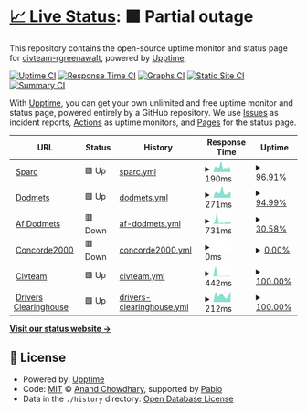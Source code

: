 # [📈 Live Status](https://civteam-rgreenawalt.github.io/template-upptime-monitor): <!--live status--> **🟧 Partial outage**

This repository contains the open-source uptime monitor and status page for [civteam-rgreenawalt](https://civteam-rgreenawalt.github.io/template-upptime-monitor), powered by [Upptime](https://github.com/upptime/upptime).

[![Uptime CI](https://github.com/civteam-rgreenawalt/template-upptime-monitor/workflows/Uptime%20CI/badge.svg)](https://github.com/civteam-rgreenawalt/template-upptime-monitor/actions?query=workflow%3A%22Uptime+CI%22)
[![Response Time CI](https://github.com/civteam-rgreenawalt/template-upptime-monitor/workflows/Response%20Time%20CI/badge.svg)](https://github.com/civteam-rgreenawalt/template-upptime-monitor/actions?query=workflow%3A%22Response+Time+CI%22)
[![Graphs CI](https://github.com/civteam-rgreenawalt/template-upptime-monitor/workflows/Graphs%20CI/badge.svg)](https://github.com/civteam-rgreenawalt/template-upptime-monitor/actions?query=workflow%3A%22Graphs+CI%22)
[![Static Site CI](https://github.com/civteam-rgreenawalt/template-upptime-monitor/workflows/Static%20Site%20CI/badge.svg)](https://github.com/civteam-rgreenawalt/template-upptime-monitor/actions?query=workflow%3A%22Static+Site+CI%22)
[![Summary CI](https://github.com/civteam-rgreenawalt/template-upptime-monitor/workflows/Summary%20CI/badge.svg)](https://github.com/civteam-rgreenawalt/template-upptime-monitor/actions?query=workflow%3A%22Summary+CI%22)

With [Upptime](https://upptime.js.org), you can get your own unlimited and free uptime monitor and status page, powered entirely by a GitHub repository. We use [Issues](https://github.com/civteam-rgreenawalt/template-upptime-monitor/issues) as incident reports, [Actions](https://github.com/civteam-rgreenawalt/template-upptime-monitor/actions) as uptime monitors, and [Pages](https://civteam-rgreenawalt.github.io/template-upptime-monitor) for the status page.

<!--start: status pages-->
<!-- This summary is generated by Upptime (https://github.com/upptime/upptime) -->
<!-- Do not edit this manually, your changes will be overwritten -->
<!-- prettier-ignore -->
| URL | Status | History | Response Time | Uptime |
| --- | ------ | ------- | ------------- | ------ |
| <img alt="" src="https://icons.duckduckgo.com/ip3/sparc.concorde2000.com.ico" height="13"> [Sparc](https://sparc.concorde2000.com) | 🟩 Up | [sparc.yml](https://github.com/civteam-rgreenawalt/template-upptime-monitor/commits/HEAD/history/sparc.yml) | <details><summary><img alt="Response time graph" src="./graphs/sparc/response-time-week.png" height="20"> 190ms</summary><br><a href="https://civteam-rgreenawalt.github.io/template-upptime-monitor/history/sparc"><img alt="Response time 325" src="https://img.shields.io/endpoint?url=https%3A%2F%2Fraw.githubusercontent.com%2Fcivteam-rgreenawalt%2Ftemplate-upptime-monitor%2FHEAD%2Fapi%2Fsparc%2Fresponse-time.json"></a><br><a href="https://civteam-rgreenawalt.github.io/template-upptime-monitor/history/sparc"><img alt="24-hour response time 138" src="https://img.shields.io/endpoint?url=https%3A%2F%2Fraw.githubusercontent.com%2Fcivteam-rgreenawalt%2Ftemplate-upptime-monitor%2FHEAD%2Fapi%2Fsparc%2Fresponse-time-day.json"></a><br><a href="https://civteam-rgreenawalt.github.io/template-upptime-monitor/history/sparc"><img alt="7-day response time 190" src="https://img.shields.io/endpoint?url=https%3A%2F%2Fraw.githubusercontent.com%2Fcivteam-rgreenawalt%2Ftemplate-upptime-monitor%2FHEAD%2Fapi%2Fsparc%2Fresponse-time-week.json"></a><br><a href="https://civteam-rgreenawalt.github.io/template-upptime-monitor/history/sparc"><img alt="30-day response time 337" src="https://img.shields.io/endpoint?url=https%3A%2F%2Fraw.githubusercontent.com%2Fcivteam-rgreenawalt%2Ftemplate-upptime-monitor%2FHEAD%2Fapi%2Fsparc%2Fresponse-time-month.json"></a><br><a href="https://civteam-rgreenawalt.github.io/template-upptime-monitor/history/sparc"><img alt="1-year response time 325" src="https://img.shields.io/endpoint?url=https%3A%2F%2Fraw.githubusercontent.com%2Fcivteam-rgreenawalt%2Ftemplate-upptime-monitor%2FHEAD%2Fapi%2Fsparc%2Fresponse-time-year.json"></a></details> | <details><summary><a href="https://civteam-rgreenawalt.github.io/template-upptime-monitor/history/sparc">96.91%</a></summary><a href="https://civteam-rgreenawalt.github.io/template-upptime-monitor/history/sparc"><img alt="All-time uptime 98.37%" src="https://img.shields.io/endpoint?url=https%3A%2F%2Fraw.githubusercontent.com%2Fcivteam-rgreenawalt%2Ftemplate-upptime-monitor%2FHEAD%2Fapi%2Fsparc%2Fuptime.json"></a><br><a href="https://civteam-rgreenawalt.github.io/template-upptime-monitor/history/sparc"><img alt="24-hour uptime 92.80%" src="https://img.shields.io/endpoint?url=https%3A%2F%2Fraw.githubusercontent.com%2Fcivteam-rgreenawalt%2Ftemplate-upptime-monitor%2FHEAD%2Fapi%2Fsparc%2Fuptime-day.json"></a><br><a href="https://civteam-rgreenawalt.github.io/template-upptime-monitor/history/sparc"><img alt="7-day uptime 96.91%" src="https://img.shields.io/endpoint?url=https%3A%2F%2Fraw.githubusercontent.com%2Fcivteam-rgreenawalt%2Ftemplate-upptime-monitor%2FHEAD%2Fapi%2Fsparc%2Fuptime-week.json"></a><br><a href="https://civteam-rgreenawalt.github.io/template-upptime-monitor/history/sparc"><img alt="30-day uptime 98.37%" src="https://img.shields.io/endpoint?url=https%3A%2F%2Fraw.githubusercontent.com%2Fcivteam-rgreenawalt%2Ftemplate-upptime-monitor%2FHEAD%2Fapi%2Fsparc%2Fuptime-month.json"></a><br><a href="https://civteam-rgreenawalt.github.io/template-upptime-monitor/history/sparc"><img alt="1-year uptime 98.37%" src="https://img.shields.io/endpoint?url=https%3A%2F%2Fraw.githubusercontent.com%2Fcivteam-rgreenawalt%2Ftemplate-upptime-monitor%2FHEAD%2Fapi%2Fsparc%2Fuptime-year.json"></a></details>
| <img alt="" src="https://icons.duckduckgo.com/ip3/dodmets.com.ico" height="13"> [Dodmets](https://dodmets.com) | 🟩 Up | [dodmets.yml](https://github.com/civteam-rgreenawalt/template-upptime-monitor/commits/HEAD/history/dodmets.yml) | <details><summary><img alt="Response time graph" src="./graphs/dodmets/response-time-week.png" height="20"> 271ms</summary><br><a href="https://civteam-rgreenawalt.github.io/template-upptime-monitor/history/dodmets"><img alt="Response time 436" src="https://img.shields.io/endpoint?url=https%3A%2F%2Fraw.githubusercontent.com%2Fcivteam-rgreenawalt%2Ftemplate-upptime-monitor%2FHEAD%2Fapi%2Fdodmets%2Fresponse-time.json"></a><br><a href="https://civteam-rgreenawalt.github.io/template-upptime-monitor/history/dodmets"><img alt="24-hour response time 264" src="https://img.shields.io/endpoint?url=https%3A%2F%2Fraw.githubusercontent.com%2Fcivteam-rgreenawalt%2Ftemplate-upptime-monitor%2FHEAD%2Fapi%2Fdodmets%2Fresponse-time-day.json"></a><br><a href="https://civteam-rgreenawalt.github.io/template-upptime-monitor/history/dodmets"><img alt="7-day response time 271" src="https://img.shields.io/endpoint?url=https%3A%2F%2Fraw.githubusercontent.com%2Fcivteam-rgreenawalt%2Ftemplate-upptime-monitor%2FHEAD%2Fapi%2Fdodmets%2Fresponse-time-week.json"></a><br><a href="https://civteam-rgreenawalt.github.io/template-upptime-monitor/history/dodmets"><img alt="30-day response time 457" src="https://img.shields.io/endpoint?url=https%3A%2F%2Fraw.githubusercontent.com%2Fcivteam-rgreenawalt%2Ftemplate-upptime-monitor%2FHEAD%2Fapi%2Fdodmets%2Fresponse-time-month.json"></a><br><a href="https://civteam-rgreenawalt.github.io/template-upptime-monitor/history/dodmets"><img alt="1-year response time 436" src="https://img.shields.io/endpoint?url=https%3A%2F%2Fraw.githubusercontent.com%2Fcivteam-rgreenawalt%2Ftemplate-upptime-monitor%2FHEAD%2Fapi%2Fdodmets%2Fresponse-time-year.json"></a></details> | <details><summary><a href="https://civteam-rgreenawalt.github.io/template-upptime-monitor/history/dodmets">94.99%</a></summary><a href="https://civteam-rgreenawalt.github.io/template-upptime-monitor/history/dodmets"><img alt="All-time uptime 98.43%" src="https://img.shields.io/endpoint?url=https%3A%2F%2Fraw.githubusercontent.com%2Fcivteam-rgreenawalt%2Ftemplate-upptime-monitor%2FHEAD%2Fapi%2Fdodmets%2Fuptime.json"></a><br><a href="https://civteam-rgreenawalt.github.io/template-upptime-monitor/history/dodmets"><img alt="24-hour uptime 79.29%" src="https://img.shields.io/endpoint?url=https%3A%2F%2Fraw.githubusercontent.com%2Fcivteam-rgreenawalt%2Ftemplate-upptime-monitor%2FHEAD%2Fapi%2Fdodmets%2Fuptime-day.json"></a><br><a href="https://civteam-rgreenawalt.github.io/template-upptime-monitor/history/dodmets"><img alt="7-day uptime 94.99%" src="https://img.shields.io/endpoint?url=https%3A%2F%2Fraw.githubusercontent.com%2Fcivteam-rgreenawalt%2Ftemplate-upptime-monitor%2FHEAD%2Fapi%2Fdodmets%2Fuptime-week.json"></a><br><a href="https://civteam-rgreenawalt.github.io/template-upptime-monitor/history/dodmets"><img alt="30-day uptime 98.43%" src="https://img.shields.io/endpoint?url=https%3A%2F%2Fraw.githubusercontent.com%2Fcivteam-rgreenawalt%2Ftemplate-upptime-monitor%2FHEAD%2Fapi%2Fdodmets%2Fuptime-month.json"></a><br><a href="https://civteam-rgreenawalt.github.io/template-upptime-monitor/history/dodmets"><img alt="1-year uptime 98.43%" src="https://img.shields.io/endpoint?url=https%3A%2F%2Fraw.githubusercontent.com%2Fcivteam-rgreenawalt%2Ftemplate-upptime-monitor%2FHEAD%2Fapi%2Fdodmets%2Fuptime-year.json"></a></details>
| <img alt="" src="https://icons.duckduckgo.com/ip3/af.dodmets.com.ico" height="13"> [Af Dodmets](https://af.dodmets.com) | 🟥 Down | [af-dodmets.yml](https://github.com/civteam-rgreenawalt/template-upptime-monitor/commits/HEAD/history/af-dodmets.yml) | <details><summary><img alt="Response time graph" src="./graphs/af-dodmets/response-time-week.png" height="20"> 731ms</summary><br><a href="https://civteam-rgreenawalt.github.io/template-upptime-monitor/history/af-dodmets"><img alt="Response time 1315" src="https://img.shields.io/endpoint?url=https%3A%2F%2Fraw.githubusercontent.com%2Fcivteam-rgreenawalt%2Ftemplate-upptime-monitor%2FHEAD%2Fapi%2Faf-dodmets%2Fresponse-time.json"></a><br><a href="https://civteam-rgreenawalt.github.io/template-upptime-monitor/history/af-dodmets"><img alt="24-hour response time 478" src="https://img.shields.io/endpoint?url=https%3A%2F%2Fraw.githubusercontent.com%2Fcivteam-rgreenawalt%2Ftemplate-upptime-monitor%2FHEAD%2Fapi%2Faf-dodmets%2Fresponse-time-day.json"></a><br><a href="https://civteam-rgreenawalt.github.io/template-upptime-monitor/history/af-dodmets"><img alt="7-day response time 731" src="https://img.shields.io/endpoint?url=https%3A%2F%2Fraw.githubusercontent.com%2Fcivteam-rgreenawalt%2Ftemplate-upptime-monitor%2FHEAD%2Fapi%2Faf-dodmets%2Fresponse-time-week.json"></a><br><a href="https://civteam-rgreenawalt.github.io/template-upptime-monitor/history/af-dodmets"><img alt="30-day response time 1411" src="https://img.shields.io/endpoint?url=https%3A%2F%2Fraw.githubusercontent.com%2Fcivteam-rgreenawalt%2Ftemplate-upptime-monitor%2FHEAD%2Fapi%2Faf-dodmets%2Fresponse-time-month.json"></a><br><a href="https://civteam-rgreenawalt.github.io/template-upptime-monitor/history/af-dodmets"><img alt="1-year response time 1315" src="https://img.shields.io/endpoint?url=https%3A%2F%2Fraw.githubusercontent.com%2Fcivteam-rgreenawalt%2Ftemplate-upptime-monitor%2FHEAD%2Fapi%2Faf-dodmets%2Fresponse-time-year.json"></a></details> | <details><summary><a href="https://civteam-rgreenawalt.github.io/template-upptime-monitor/history/af-dodmets">30.58%</a></summary><a href="https://civteam-rgreenawalt.github.io/template-upptime-monitor/history/af-dodmets"><img alt="All-time uptime 78.21%" src="https://img.shields.io/endpoint?url=https%3A%2F%2Fraw.githubusercontent.com%2Fcivteam-rgreenawalt%2Ftemplate-upptime-monitor%2FHEAD%2Fapi%2Faf-dodmets%2Fuptime.json"></a><br><a href="https://civteam-rgreenawalt.github.io/template-upptime-monitor/history/af-dodmets"><img alt="24-hour uptime 0.00%" src="https://img.shields.io/endpoint?url=https%3A%2F%2Fraw.githubusercontent.com%2Fcivteam-rgreenawalt%2Ftemplate-upptime-monitor%2FHEAD%2Fapi%2Faf-dodmets%2Fuptime-day.json"></a><br><a href="https://civteam-rgreenawalt.github.io/template-upptime-monitor/history/af-dodmets"><img alt="7-day uptime 30.58%" src="https://img.shields.io/endpoint?url=https%3A%2F%2Fraw.githubusercontent.com%2Fcivteam-rgreenawalt%2Ftemplate-upptime-monitor%2FHEAD%2Fapi%2Faf-dodmets%2Fuptime-week.json"></a><br><a href="https://civteam-rgreenawalt.github.io/template-upptime-monitor/history/af-dodmets"><img alt="30-day uptime 78.21%" src="https://img.shields.io/endpoint?url=https%3A%2F%2Fraw.githubusercontent.com%2Fcivteam-rgreenawalt%2Ftemplate-upptime-monitor%2FHEAD%2Fapi%2Faf-dodmets%2Fuptime-month.json"></a><br><a href="https://civteam-rgreenawalt.github.io/template-upptime-monitor/history/af-dodmets"><img alt="1-year uptime 78.21%" src="https://img.shields.io/endpoint?url=https%3A%2F%2Fraw.githubusercontent.com%2Fcivteam-rgreenawalt%2Ftemplate-upptime-monitor%2FHEAD%2Fapi%2Faf-dodmets%2Fuptime-year.json"></a></details>
| <img alt="" src="https://icons.duckduckgo.com/ip3/concorde2000.com.ico" height="13"> [Concorde2000](https://concorde2000.com) | 🟥 Down | [concorde2000.yml](https://github.com/civteam-rgreenawalt/template-upptime-monitor/commits/HEAD/history/concorde2000.yml) | <details><summary><img alt="Response time graph" src="./graphs/concorde2000/response-time-week.png" height="20"> 0ms</summary><br><a href="https://civteam-rgreenawalt.github.io/template-upptime-monitor/history/concorde2000"><img alt="Response time 0" src="https://img.shields.io/endpoint?url=https%3A%2F%2Fraw.githubusercontent.com%2Fcivteam-rgreenawalt%2Ftemplate-upptime-monitor%2FHEAD%2Fapi%2Fconcorde2000%2Fresponse-time.json"></a><br><a href="https://civteam-rgreenawalt.github.io/template-upptime-monitor/history/concorde2000"><img alt="24-hour response time 0" src="https://img.shields.io/endpoint?url=https%3A%2F%2Fraw.githubusercontent.com%2Fcivteam-rgreenawalt%2Ftemplate-upptime-monitor%2FHEAD%2Fapi%2Fconcorde2000%2Fresponse-time-day.json"></a><br><a href="https://civteam-rgreenawalt.github.io/template-upptime-monitor/history/concorde2000"><img alt="7-day response time 0" src="https://img.shields.io/endpoint?url=https%3A%2F%2Fraw.githubusercontent.com%2Fcivteam-rgreenawalt%2Ftemplate-upptime-monitor%2FHEAD%2Fapi%2Fconcorde2000%2Fresponse-time-week.json"></a><br><a href="https://civteam-rgreenawalt.github.io/template-upptime-monitor/history/concorde2000"><img alt="30-day response time 0" src="https://img.shields.io/endpoint?url=https%3A%2F%2Fraw.githubusercontent.com%2Fcivteam-rgreenawalt%2Ftemplate-upptime-monitor%2FHEAD%2Fapi%2Fconcorde2000%2Fresponse-time-month.json"></a><br><a href="https://civteam-rgreenawalt.github.io/template-upptime-monitor/history/concorde2000"><img alt="1-year response time 0" src="https://img.shields.io/endpoint?url=https%3A%2F%2Fraw.githubusercontent.com%2Fcivteam-rgreenawalt%2Ftemplate-upptime-monitor%2FHEAD%2Fapi%2Fconcorde2000%2Fresponse-time-year.json"></a></details> | <details><summary><a href="https://civteam-rgreenawalt.github.io/template-upptime-monitor/history/concorde2000">0.00%</a></summary><a href="https://civteam-rgreenawalt.github.io/template-upptime-monitor/history/concorde2000"><img alt="All-time uptime 0.00%" src="https://img.shields.io/endpoint?url=https%3A%2F%2Fraw.githubusercontent.com%2Fcivteam-rgreenawalt%2Ftemplate-upptime-monitor%2FHEAD%2Fapi%2Fconcorde2000%2Fuptime.json"></a><br><a href="https://civteam-rgreenawalt.github.io/template-upptime-monitor/history/concorde2000"><img alt="24-hour uptime 0.00%" src="https://img.shields.io/endpoint?url=https%3A%2F%2Fraw.githubusercontent.com%2Fcivteam-rgreenawalt%2Ftemplate-upptime-monitor%2FHEAD%2Fapi%2Fconcorde2000%2Fuptime-day.json"></a><br><a href="https://civteam-rgreenawalt.github.io/template-upptime-monitor/history/concorde2000"><img alt="7-day uptime 0.00%" src="https://img.shields.io/endpoint?url=https%3A%2F%2Fraw.githubusercontent.com%2Fcivteam-rgreenawalt%2Ftemplate-upptime-monitor%2FHEAD%2Fapi%2Fconcorde2000%2Fuptime-week.json"></a><br><a href="https://civteam-rgreenawalt.github.io/template-upptime-monitor/history/concorde2000"><img alt="30-day uptime 0.85%" src="https://img.shields.io/endpoint?url=https%3A%2F%2Fraw.githubusercontent.com%2Fcivteam-rgreenawalt%2Ftemplate-upptime-monitor%2FHEAD%2Fapi%2Fconcorde2000%2Fuptime-month.json"></a><br><a href="https://civteam-rgreenawalt.github.io/template-upptime-monitor/history/concorde2000"><img alt="1-year uptime 0.00%" src="https://img.shields.io/endpoint?url=https%3A%2F%2Fraw.githubusercontent.com%2Fcivteam-rgreenawalt%2Ftemplate-upptime-monitor%2FHEAD%2Fapi%2Fconcorde2000%2Fuptime-year.json"></a></details>
| <img alt="" src="https://icons.duckduckgo.com/ip3/civteam.com.ico" height="13"> [Civteam](https://civteam.com) | 🟩 Up | [civteam.yml](https://github.com/civteam-rgreenawalt/template-upptime-monitor/commits/HEAD/history/civteam.yml) | <details><summary><img alt="Response time graph" src="./graphs/civteam/response-time-week.png" height="20"> 442ms</summary><br><a href="https://civteam-rgreenawalt.github.io/template-upptime-monitor/history/civteam"><img alt="Response time 1044" src="https://img.shields.io/endpoint?url=https%3A%2F%2Fraw.githubusercontent.com%2Fcivteam-rgreenawalt%2Ftemplate-upptime-monitor%2FHEAD%2Fapi%2Fcivteam%2Fresponse-time.json"></a><br><a href="https://civteam-rgreenawalt.github.io/template-upptime-monitor/history/civteam"><img alt="24-hour response time 665" src="https://img.shields.io/endpoint?url=https%3A%2F%2Fraw.githubusercontent.com%2Fcivteam-rgreenawalt%2Ftemplate-upptime-monitor%2FHEAD%2Fapi%2Fcivteam%2Fresponse-time-day.json"></a><br><a href="https://civteam-rgreenawalt.github.io/template-upptime-monitor/history/civteam"><img alt="7-day response time 442" src="https://img.shields.io/endpoint?url=https%3A%2F%2Fraw.githubusercontent.com%2Fcivteam-rgreenawalt%2Ftemplate-upptime-monitor%2FHEAD%2Fapi%2Fcivteam%2Fresponse-time-week.json"></a><br><a href="https://civteam-rgreenawalt.github.io/template-upptime-monitor/history/civteam"><img alt="30-day response time 1114" src="https://img.shields.io/endpoint?url=https%3A%2F%2Fraw.githubusercontent.com%2Fcivteam-rgreenawalt%2Ftemplate-upptime-monitor%2FHEAD%2Fapi%2Fcivteam%2Fresponse-time-month.json"></a><br><a href="https://civteam-rgreenawalt.github.io/template-upptime-monitor/history/civteam"><img alt="1-year response time 1044" src="https://img.shields.io/endpoint?url=https%3A%2F%2Fraw.githubusercontent.com%2Fcivteam-rgreenawalt%2Ftemplate-upptime-monitor%2FHEAD%2Fapi%2Fcivteam%2Fresponse-time-year.json"></a></details> | <details><summary><a href="https://civteam-rgreenawalt.github.io/template-upptime-monitor/history/civteam">100.00%</a></summary><a href="https://civteam-rgreenawalt.github.io/template-upptime-monitor/history/civteam"><img alt="All-time uptime 99.39%" src="https://img.shields.io/endpoint?url=https%3A%2F%2Fraw.githubusercontent.com%2Fcivteam-rgreenawalt%2Ftemplate-upptime-monitor%2FHEAD%2Fapi%2Fcivteam%2Fuptime.json"></a><br><a href="https://civteam-rgreenawalt.github.io/template-upptime-monitor/history/civteam"><img alt="24-hour uptime 100.00%" src="https://img.shields.io/endpoint?url=https%3A%2F%2Fraw.githubusercontent.com%2Fcivteam-rgreenawalt%2Ftemplate-upptime-monitor%2FHEAD%2Fapi%2Fcivteam%2Fuptime-day.json"></a><br><a href="https://civteam-rgreenawalt.github.io/template-upptime-monitor/history/civteam"><img alt="7-day uptime 100.00%" src="https://img.shields.io/endpoint?url=https%3A%2F%2Fraw.githubusercontent.com%2Fcivteam-rgreenawalt%2Ftemplate-upptime-monitor%2FHEAD%2Fapi%2Fcivteam%2Fuptime-week.json"></a><br><a href="https://civteam-rgreenawalt.github.io/template-upptime-monitor/history/civteam"><img alt="30-day uptime 99.39%" src="https://img.shields.io/endpoint?url=https%3A%2F%2Fraw.githubusercontent.com%2Fcivteam-rgreenawalt%2Ftemplate-upptime-monitor%2FHEAD%2Fapi%2Fcivteam%2Fuptime-month.json"></a><br><a href="https://civteam-rgreenawalt.github.io/template-upptime-monitor/history/civteam"><img alt="1-year uptime 99.39%" src="https://img.shields.io/endpoint?url=https%3A%2F%2Fraw.githubusercontent.com%2Fcivteam-rgreenawalt%2Ftemplate-upptime-monitor%2FHEAD%2Fapi%2Fcivteam%2Fuptime-year.json"></a></details>
| <img alt="" src="https://icons.duckduckgo.com/ip3/www.driversclearinghouse.com.ico" height="13"> [Drivers Clearinghouse](https://www.driversclearinghouse.com) | 🟩 Up | [drivers-clearinghouse.yml](https://github.com/civteam-rgreenawalt/template-upptime-monitor/commits/HEAD/history/drivers-clearinghouse.yml) | <details><summary><img alt="Response time graph" src="./graphs/drivers-clearinghouse/response-time-week.png" height="20"> 212ms</summary><br><a href="https://civteam-rgreenawalt.github.io/template-upptime-monitor/history/drivers-clearinghouse"><img alt="Response time 398" src="https://img.shields.io/endpoint?url=https%3A%2F%2Fraw.githubusercontent.com%2Fcivteam-rgreenawalt%2Ftemplate-upptime-monitor%2FHEAD%2Fapi%2Fdrivers-clearinghouse%2Fresponse-time.json"></a><br><a href="https://civteam-rgreenawalt.github.io/template-upptime-monitor/history/drivers-clearinghouse"><img alt="24-hour response time 102" src="https://img.shields.io/endpoint?url=https%3A%2F%2Fraw.githubusercontent.com%2Fcivteam-rgreenawalt%2Ftemplate-upptime-monitor%2FHEAD%2Fapi%2Fdrivers-clearinghouse%2Fresponse-time-day.json"></a><br><a href="https://civteam-rgreenawalt.github.io/template-upptime-monitor/history/drivers-clearinghouse"><img alt="7-day response time 212" src="https://img.shields.io/endpoint?url=https%3A%2F%2Fraw.githubusercontent.com%2Fcivteam-rgreenawalt%2Ftemplate-upptime-monitor%2FHEAD%2Fapi%2Fdrivers-clearinghouse%2Fresponse-time-week.json"></a><br><a href="https://civteam-rgreenawalt.github.io/template-upptime-monitor/history/drivers-clearinghouse"><img alt="30-day response time 410" src="https://img.shields.io/endpoint?url=https%3A%2F%2Fraw.githubusercontent.com%2Fcivteam-rgreenawalt%2Ftemplate-upptime-monitor%2FHEAD%2Fapi%2Fdrivers-clearinghouse%2Fresponse-time-month.json"></a><br><a href="https://civteam-rgreenawalt.github.io/template-upptime-monitor/history/drivers-clearinghouse"><img alt="1-year response time 398" src="https://img.shields.io/endpoint?url=https%3A%2F%2Fraw.githubusercontent.com%2Fcivteam-rgreenawalt%2Ftemplate-upptime-monitor%2FHEAD%2Fapi%2Fdrivers-clearinghouse%2Fresponse-time-year.json"></a></details> | <details><summary><a href="https://civteam-rgreenawalt.github.io/template-upptime-monitor/history/drivers-clearinghouse">100.00%</a></summary><a href="https://civteam-rgreenawalt.github.io/template-upptime-monitor/history/drivers-clearinghouse"><img alt="All-time uptime 100.00%" src="https://img.shields.io/endpoint?url=https%3A%2F%2Fraw.githubusercontent.com%2Fcivteam-rgreenawalt%2Ftemplate-upptime-monitor%2FHEAD%2Fapi%2Fdrivers-clearinghouse%2Fuptime.json"></a><br><a href="https://civteam-rgreenawalt.github.io/template-upptime-monitor/history/drivers-clearinghouse"><img alt="24-hour uptime 100.00%" src="https://img.shields.io/endpoint?url=https%3A%2F%2Fraw.githubusercontent.com%2Fcivteam-rgreenawalt%2Ftemplate-upptime-monitor%2FHEAD%2Fapi%2Fdrivers-clearinghouse%2Fuptime-day.json"></a><br><a href="https://civteam-rgreenawalt.github.io/template-upptime-monitor/history/drivers-clearinghouse"><img alt="7-day uptime 100.00%" src="https://img.shields.io/endpoint?url=https%3A%2F%2Fraw.githubusercontent.com%2Fcivteam-rgreenawalt%2Ftemplate-upptime-monitor%2FHEAD%2Fapi%2Fdrivers-clearinghouse%2Fuptime-week.json"></a><br><a href="https://civteam-rgreenawalt.github.io/template-upptime-monitor/history/drivers-clearinghouse"><img alt="30-day uptime 100.00%" src="https://img.shields.io/endpoint?url=https%3A%2F%2Fraw.githubusercontent.com%2Fcivteam-rgreenawalt%2Ftemplate-upptime-monitor%2FHEAD%2Fapi%2Fdrivers-clearinghouse%2Fuptime-month.json"></a><br><a href="https://civteam-rgreenawalt.github.io/template-upptime-monitor/history/drivers-clearinghouse"><img alt="1-year uptime 100.00%" src="https://img.shields.io/endpoint?url=https%3A%2F%2Fraw.githubusercontent.com%2Fcivteam-rgreenawalt%2Ftemplate-upptime-monitor%2FHEAD%2Fapi%2Fdrivers-clearinghouse%2Fuptime-year.json"></a></details>

<!--end: status pages-->

[**Visit our status website →**](https://civteam-rgreenawalt.github.io/template-upptime-monitor)

## 📄 License

- Powered by: [Upptime](https://github.com/upptime/upptime)
- Code: [MIT](./LICENSE) © [Anand Chowdhary](https://anandchowdhary.com), supported by [Pabio](https://pabio.com)
- Data in the `./history` directory: [Open Database License](https://opendatacommons.org/licenses/odbl/1-0/)
